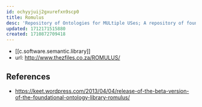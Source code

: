 ```yaml
---
id: ochyyjuij2gxurefxn9scp0
title: Romulus
desc: 'Repository of Ontologies for MULtiple USes; A repository of foundational ontologies.'
updated: 1712171515880
created: 1710872709418
---
```


- [[c.software.semantic.library]]
- url: http://www.thezfiles.co.za/ROMULUS/


## References

- https://keet.wordpress.com/2013/04/04/release-of-the-beta-version-of-the-foundational-ontology-library-romulus/